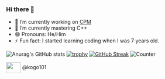 ### Hi there 👋

- 🔭 I’m currently working on [CPM](https://github.com/vkeshav300/cpm)
- 🌱 I’m currently mastering C++
- 😄 Pronouns: He/Him
- ⚡ Fun fact: I started learning coding when I was 7 years old.

![Anurag's GitHub stats](https://github-readme-stats.vercel.app/api?username=vkeshav300&show_icons=true&theme=radical)
[![trophy](https://github-profile-trophy.vercel.app/?username=vkeshav300&theme=radical)](https://github.com/ryo-ma/github-profile-trophy)
[![GitHub Streak](http://github-readme-streak-stats.herokuapp.com?user=vkeshav300&theme=radical&hide_border=true)](https://git.io/streak-stats)
![Counter](https://komarev.com/ghpvc/?username=vkeshav300)

<img align="center" src="https://www.svgrepo.com/show/353655/discord-icon.svg" alt="" height="30" width="40" /> @kogo101
